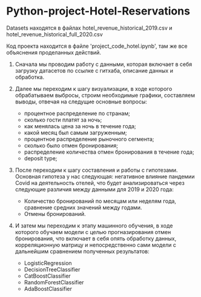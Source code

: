 # Python-project-Hotel-Reservations
Datasets находятся в файлах hotel_revenue_historical_2019.csv и hotel_revenue_historical_full_2020.csv

Код проекта находится в файле 'project_code_hotel.ipynb', там же все объяснения проделанных действий.

1. Сначала мы проводим работу с данными, которая включает в себя загрузку датасетов по ссылке с гитхаба, описание данных и обработка.

2. Далее мы переходим к шагу визуализации, в ходе которого обрабатываем выбросы, строим необходимые графики, составляем выводы, отвечая на следущие основные вопросы:
   - процентное распределение по странам;
   - сколько гости платят за ночь;
   - как менялась цена за ночь в течение года;
   - какой месяц был самым загруженным;
   - процентное распределение рыночного сегмента;
   - сколько было отмен бронирования;
   - распределение количества отмен бронирования в течение года;
   - deposit type;

3. После переходим к шагу составления и работы с гипотезами. Основная гипотеза у нас следующая: негативное влияние пандемии Covid на деятельность отелей, что будет анализироваться через следующие различия между данными для 2019 и 2020 года:
    - Количество бронирований по месяцам или неделям года, сравнение средних значений между годами.
    - Отмены бронирований.

4. И затем мы переходим к этапу машинного обучения, в ходе которого обучаем модели с целью прогназирования отмен бронирования, что включает в себя опять обработку данных, корреляционную матрицу и непосредственно сами модели с дальнейшим сравнением полученных результатов:
   - LogisticRegression
   - DecisionTreeClassifier
   - CatBoostClassifier
   - RandomForestClassifier
   - AdaBoostClassifier


